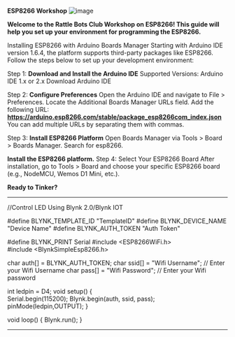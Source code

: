 **ESP8266 Workshop**
![image](https://github.com/user-attachments/assets/22efba1a-58a0-4f1b-baa1-9d903b744b24)

**Welcome to the Rattle Bots Club Workshop on ESP8266! This guide will help you set up your environment for programming the ESP8266.**


Installing ESP8266 with Arduino Boards Manager
Starting with Arduino IDE version 1.6.4, the platform supports third-party packages like ESP8266. Follow the steps below to set up your development environment:


Step 1: **Download and Install the Arduino IDE**
Supported Versions: Arduino IDE 1.x or 2.x
Download Arduino IDE

Step 2: **Configure Preferences**
Open the Arduino IDE and navigate to File > Preferences.
Locate the Additional Boards Manager URLs field.
Add the following URL:
**https://arduino.esp8266.com/stable/package_esp8266com_index.json**
You can add multiple URLs by separating them with commas.

Step 3: **Install ESP8266 Platform**
Open Boards Manager via Tools > Board > Boards Manager.
Search for esp8266.

**Install the ESP8266 platform.**
Step 4: Select Your ESP8266 Board
After installation, go to Tools > Board and choose your specific ESP8266 board (e.g., NodeMCU, Wemos D1 Mini, etc.).

**Ready to Tinker?**

***********************************************************************************************************************************************************************************************
//Control LED Using Blynk 2.0/Blynk IOT

#define BLYNK_TEMPLATE_ID "TemplateID"
#define BLYNK_DEVICE_NAME "Device Name"
#define BLYNK_AUTH_TOKEN "Auth Token"


#define BLYNK_PRINT Serial
#include <ESP8266WiFi.h>  
#include <BlynkSimpleEsp8266.h>
 

char auth[] = BLYNK_AUTH_TOKEN;
char ssid[] = "Wifi Username";  // Enter your Wifi Username
char pass[] = "Wifi Password";  // Enter your Wifi password

int ledpin = D4;
void setup()
{     
  Serial.begin(115200);
  Blynk.begin(auth, ssid, pass);    
  pinMode(ledpin,OUTPUT);
}

void loop()
{
  Blynk.run(); 
}
**********************************************************************************************************************************************************************************
